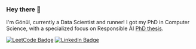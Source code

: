 ### Hey there 👋

I'm Gönül, currently a Data Scientist and runner! I got my PhD in Computer Science, with a specialized focus on Responsible AI [PhD thesis](https://drive.google.com/file/d/1x7zLq8lsl7mp05H2NlNhHBs3zTRPzwWo/view?usp=sharing).

[![LeetCode Badge](https://img.shields.io/badge/LeetCode-Profile-informational?style=flat&logo=leetcode&logoColor=white&color=1CA2F1)](https://leetcode.com/gonul_ayci/)
[![LinkedIn Badge](https://img.shields.io/badge/LinkedIn-Profile-informational?style=flat&logo=linkedin&logoColor=white&color=0D76A8)](https://www.linkedin.com/in/gonul-ayci/)
